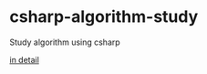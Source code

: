 # csharp-algorithm-study
Study algorithm using csharp

<a href="chic1007.blog.me" target="_blank" > in detail </a>
